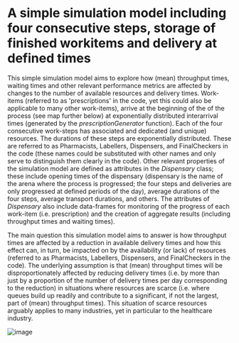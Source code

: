  # A simple simulation model including four consecutive steps, storage of finished workitems and delivery at defined times

This simple simulation model aims to explore how (mean) throughput times, waiting times and other relevant performance metrics are affected by changes to the number of available resources and delivery times. Work-items (referred to as 'prescriptions' in the code, yet this could also be applicable to many other work-items), arrive at the beginning of the of the process (see map further below) at exponentially distributed interarrival times (generated by the _prescriptionGenerator_ function). Each of the four consecutive work-steps has associated and dedicated (and unique) resources. The durations of these steps are exponentially distributed. These are referred to as Pharmacists, Labellers, Dispensers, and FinalCheckers in the code (these names could be substituted with other names and only serve to distinguish them clearly in the code). Other relevant properties of the simulation model are defined as attributes in the _Dispensary_ class; these include opening times of the dispensary (dispensary is the name of the arena where the process is progressed; the four steps and deliveries are only progressed at defined periods of the day), average durations of the four steps, average transport durations, and others. The attributes of _Dispensary_ also include data-frames for monitoring of the progress of each work-item (i.e. prescription) and the creation of aggregate results (including throughput times and waiting times).

The main question this simulation model aims to answer is how throughput times are affected by a reduction in available delivery times and how this effect can, in turn, be impacted on by the availability (or lack) of resources (referred to as Pharmacists, Labellers, Dispensers, and FinalCheckers in the code). The underlying assumption is that (mean) throughput times will be disproportionately affected by reducing delivery times (i.e. by more than just by a proportion of the number of delivery times per day corresponding to the reduction) in situations where resources are scarce (i.e. where queues build up readily and contribute to a significant, if not the largest, part of (mean) throughput times). This situation of scarce resources arguably applies to many industries, yet in particular to the healthcare industry. 

![image](https://github.com/Uyongo/dispensaryDeliverySimulation/assets/53852545/dbff4a7c-8450-4558-bb7a-c206bf08415d)

